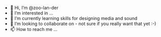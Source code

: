 - 👋 Hi, I’m @zoo-lan-der
- 👀 I’m interested in ...
- 🌱 I’m currently learning skills for designing media and sound
- 💞️ I’m looking to collaborate on - not sure if you really want that yet :-)
- 📫 How to reach me ...

<!---
zoo-lan-der/zoo-lan-der is a ✨ special ✨ repository because its `README.md` (this file) appears on your GitHub profile.
You can click the Preview link to take a look at your changes.
--->
